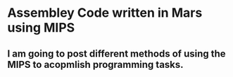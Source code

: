 # Assembley Code written in Mars using MIPS



## I am going to post different methods of using the MIPS to acopmlish programming tasks.
